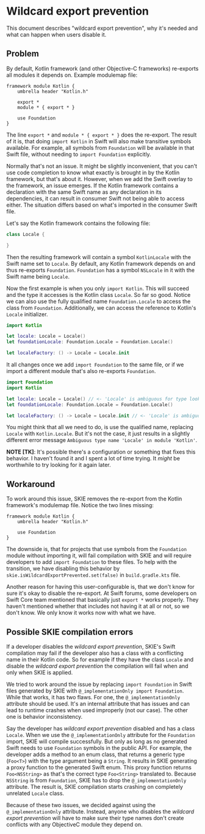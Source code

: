 # Wildcard export prevention

This document describes "wildcard export prevention", why it's needed and what can happen when users disable it.

## Problem

By default, Kotlin framework (and other Objective-C frameworks) re-exports all modules it depends on. Example modulemap file:

```
framework module Kotlin {
    umbrella header "Kotlin.h"

    export *
    module * { export * }

    use Foundation
}
```

The line `export *` and `module * { export * }` does the re-export. The result of it is, that doing `import Kotlin` in Swift will also make transitive symbols available. For example, all symbols from `Foundation` will be available in that Swift file, without needing to `import Foundation` explicitly.

Normally that's not an issue. It might be slightly inconvenient, that you can't use code completion to know what exactly is brought in by the Kotlin framework, but that's about it. However, when we add the Swift overlay to the framework, an issue emerges. If the Kotlin framework contains a declaration with the same Swift name as any declaration in its dependencies, it can result in consumer Swift not being able to access either. The situation differs based on what's imported in the consumer Swift file.

Let's say the Kotlin framework contains the following file:

```kotlin
class Locale {

}
```

Then the resulting framework will contain a symbol `KotlinLocale` with the Swift name set to `Locale`. By default, any Kotlin framework depends on and thus re-exports `Foundation`. `Foundation` has a symbol `NSLocale` in it with the Swift name being `Locale`.

Now the first example is when you only `import Kotlin`. This will succeed and the type it accesses is the Kotlin class `Locale`. So far so good. Notice we can also use the fully qualified name `Foundation.Locale` to access the class from `Foundation`. Additionally, we can access the reference to Kotlin's `Locale` initializer.

```swift
import Kotlin

let locale: Locale = Locale()
let foundationLocale: Foundation.Locale = Foundation.Locale()

let localeFactory: () -> Locale = Locale.init
```

It all changes once we add `import Foundation` to the same file, or if we import a different module that's also re-exports `Foundation`.

```swift
import Foundation
import Kotlin

let locale: Locale = Locale() // <- 'Locale' is ambiguous for type lookup in this context
let foundationLocale: Foundation.Locale = Foundation.Locale()

let localeFactory: () -> Locale = Locale.init // <- 'Locale' is ambiguous for type lookup in this context
```

You might think that all we need to do, is use the qualified name, replacing `Locale` with `Kotlin.Locale`. But it's not the case, it just results in a slightly different error message `Ambiguous type name 'Locale' in module 'Kotlin'`.

**NOTE [TK]**: It's possible there's a configuration or something that fixes this behavior. I haven't found it and I spent a lot of time trying. It _might_ be worthwhile to try looking for it again later.

## Workaround

To work around this issue, SKIE removes the re-export from the Kotlin framework's modulemap file. Notice the two lines missing:

```
framework module Kotlin {
    umbrella header "Kotlin.h"

    use Foundation
}
```

The downside is, that for projects that use symbols from the `Foundation` module without importing it, will fail compilation with SKIE and will require developers to add `import Foundation` to these files. To help with the transition, we have disabling this behavior by `skie.isWildcardExportPrevented.set(false)` in `build.gradle.kts` file.

Another reason for having this user-configurable is, that we don't know for sure it's okay to disable the re-export. At Swift forums, some developers on Swift Core team mentioned that basically just `export *` works properly. They haven't mentioned whether that includes not having it at all or not, so we don't know. We only know it works now with what we have.

## Possible SKIE compilation errors

If a developer disables the _wildcard export prevention_, SKIE's Swift compilation may fail if the developer also has a class with a conflicting name in their Kotlin code. So for example if they have the class `Locale` and disable the _wildcard export prevention_ the compilation will fail when and only when SKIE is applied.

We tried to work around the issue by replacing `import Foundation` in Swift files generated by SKIE with `@_implementationOnly import Foundation`. While that works, it has two flaws. For one, the `@_implementationOnly` attribute should be used. It's an internal attribute that has issues and can lead to runtime crashes when used improperly (not our case). The other one is behavior inconsistency.

Say the developer has _wildcard export prevention_ disabled and has a class `Locale`. When we use the `@_implementationOnly` attribute for the `Foundation` import, SKIE will compile successfully. But only as long as no generated Swift needs to use `Foundation` symbols in the public API. For example, the developer adds a method to an enum class, that returns a generic type (`Foo<T>`) with the type argument being a `String`. It results in SKIE generating a proxy function to the generated Swift enum. This proxy function returns `Foo<NSString>` as that's the correct type `Foo<String>` translated to. Because `NSString` is from `Foundation`, SKIE has to drop the `@_implementationOnly` attribute. The result is, SKIE compilation starts crashing on completely unrelated `Locale` class.

Because of these two issues, we decided against using the `@_implementationOnly` attribute. Instead, anyone who disables the _wildcard export prevention_ will have to make sure their type names don't create conflicts with any ObjectiveC module they depend on.
